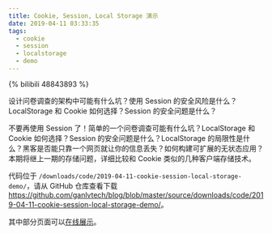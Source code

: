 ```yaml
---
title: Cookie, Session, Local Storage 演示
date: 2019-04-11 03:33:35
tags:
  - cookie
  - session
  - localstorage
  - demo
---
```


{% bilibili 48843893 %}

设计问卷调查的架构中可能有什么坑？使用 Session 的安全风险是什么？LocalStorage 和 Cookie 如何选择？Session 的安全问题是什么？

不要再使用 Session 了！简单的一个问卷调查可能有什么坑？LocalStorage 和 Cookie 如何选择？Session 的安全问题是什么？LocalStorage 的局限性是什么？黑客是否能只靠一个网页就让你的信息丢失？如何构建可扩展的无状态应用？本期将继上一期的存储问题，详细比较和 Cookie 类似的几种客户端存储技术。

代码位于 `/downloads/code/2019-04-11-cookie-session-local-storage-demo/`，请从 GitHub 仓库查看下载 <https://github.com/ganlvtech/blog/blob/master/source/downloads/code/2019-04-11-cookie-session-local-storage-demo/>。

其中部分页面可以[在线展示](/downloads/code/2019-04-11-cookie-session-local-storage-demo/)。
